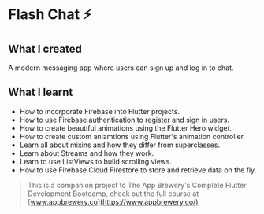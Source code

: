 # Flash Chat ⚡️

## What I created

A modern messaging app where users can sign up and log in to chat.

## What I learnt

- How to incorporate Firebase into Flutter projects.
- How to use Firebase authentication to register and sign in users.
- How to create beautiful animations using the Flutter Hero widget.
- How to create custom aniamtions using Flutter's animation controller. 
- Learn all about mixins and how they differ from superclasses.
- Learn about Streams and how they work.
- Learn to use ListViews to build scrolling views.
- How to use Firebase Cloud Firestore to store and retrieve data on the fly.

>This is a companion project to The App Brewery's Complete Flutter Development Bootcamp, check out the full course at [www.appbrewery.co](https://www.appbrewery.co/)